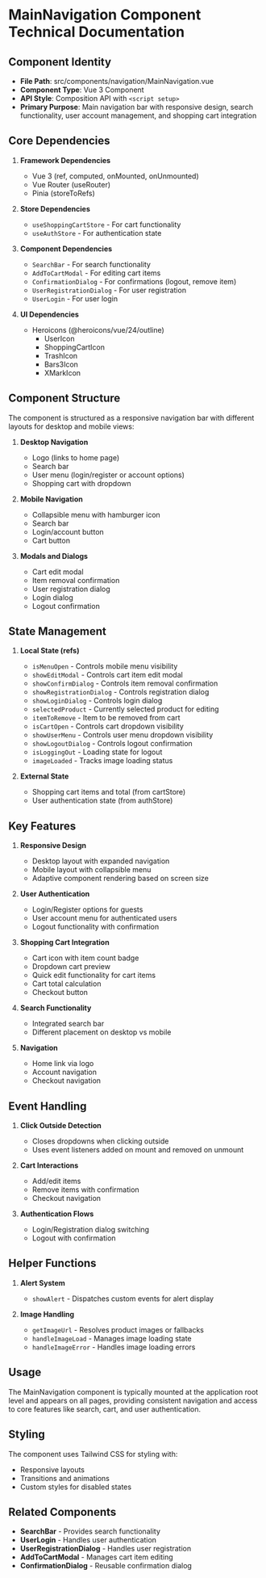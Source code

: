 # MainNavigation Component Technical Documentation

## Component Identity

- **File Path**: src/components/navigation/MainNavigation.vue
- **Component Type**: Vue 3 Component
- **API Style**: Composition API with `<script setup>`
- **Primary Purpose**: Main navigation bar with responsive design, search functionality, user account management, and shopping cart integration

## Core Dependencies

1. **Framework Dependencies**

   - Vue 3 (ref, computed, onMounted, onUnmounted)
   - Vue Router (useRouter)
   - Pinia (storeToRefs)

2. **Store Dependencies**

   - `useShoppingCartStore` - For cart functionality
   - `useAuthStore` - For authentication state

3. **Component Dependencies**

   - `SearchBar` - For search functionality
   - `AddToCartModal` - For editing cart items
   - `ConfirmationDialog` - For confirmations (logout, remove item)
   - `UserRegistrationDialog` - For user registration
   - `UserLogin` - For user login

4. **UI Dependencies**
   - Heroicons (@heroicons/vue/24/outline)
     - UserIcon
     - ShoppingCartIcon
     - TrashIcon
     - Bars3Icon
     - XMarkIcon

## Component Structure

The component is structured as a responsive navigation bar with different layouts for desktop and mobile views:

1. **Desktop Navigation**

   - Logo (links to home page)
   - Search bar
   - User menu (login/register or account options)
   - Shopping cart with dropdown

2. **Mobile Navigation**

   - Collapsible menu with hamburger icon
   - Search bar
   - Login/account button
   - Cart button

3. **Modals and Dialogs**
   - Cart edit modal
   - Item removal confirmation
   - User registration dialog
   - Login dialog
   - Logout confirmation

## State Management

1. **Local State (refs)**

   - `isMenuOpen` - Controls mobile menu visibility
   - `showEditModal` - Controls cart item edit modal
   - `showConfirmDialog` - Controls item removal confirmation
   - `showRegistrationDialog` - Controls registration dialog
   - `showLoginDialog` - Controls login dialog
   - `selectedProduct` - Currently selected product for editing
   - `itemToRemove` - Item to be removed from cart
   - `isCartOpen` - Controls cart dropdown visibility
   - `showUserMenu` - Controls user menu dropdown visibility
   - `showLogoutDialog` - Controls logout confirmation
   - `isLoggingOut` - Loading state for logout
   - `imageLoaded` - Tracks image loading status

2. **External State**
   - Shopping cart items and total (from cartStore)
   - User authentication state (from authStore)

## Key Features

1. **Responsive Design**

   - Desktop layout with expanded navigation
   - Mobile layout with collapsible menu
   - Adaptive component rendering based on screen size

2. **User Authentication**

   - Login/Register options for guests
   - User account menu for authenticated users
   - Logout functionality with confirmation

3. **Shopping Cart Integration**

   - Cart icon with item count badge
   - Dropdown cart preview
   - Quick edit functionality for cart items
   - Cart total calculation
   - Checkout button

4. **Search Functionality**

   - Integrated search bar
   - Different placement on desktop vs mobile

5. **Navigation**
   - Home link via logo
   - Account navigation
   - Checkout navigation

## Event Handling

1. **Click Outside Detection**

   - Closes dropdowns when clicking outside
   - Uses event listeners added on mount and removed on unmount

2. **Cart Interactions**

   - Add/edit items
   - Remove items with confirmation
   - Checkout navigation

3. **Authentication Flows**
   - Login/Registration dialog switching
   - Logout with confirmation

## Helper Functions

1. **Alert System**

   - `showAlert` - Dispatches custom events for alert display

2. **Image Handling**
   - `getImageUrl` - Resolves product images or fallbacks
   - `handleImageLoad` - Manages image loading state
   - `handleImageError` - Handles image loading errors

## Usage

The MainNavigation component is typically mounted at the application root level and appears on all pages, providing consistent navigation and access to core features like search, cart, and user authentication.

## Styling

The component uses Tailwind CSS for styling with:

- Responsive layouts
- Transitions and animations
- Custom styles for disabled states

## Related Components

- **SearchBar** - Provides search functionality
- **UserLogin** - Handles user authentication
- **UserRegistrationDialog** - Handles user registration
- **AddToCartModal** - Manages cart item editing
- **ConfirmationDialog** - Reusable confirmation dialog
